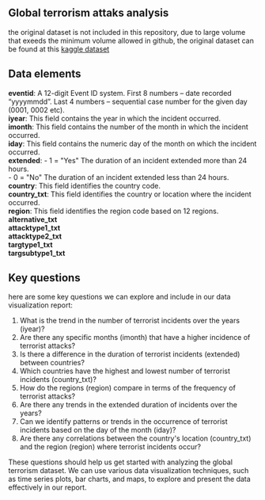 ## Global terrorism attaks analysis

the original dataset is not included in this repository, due to large volume that exeeds the minimum volume allowed in github, the original dataset can be found at this [kaggle dataset](https://www.kaggle.com/datasets/START-UMD/gtd)

## Data elements

**eventid**: A 12-digit Event ID system. First 8 numbers – date recorded “yyyymmdd”. Last 4 numbers – sequential case number for the given day (0001, 0002 etc).</br>
**iyear**: This field contains the year in which the incident occurred.</br>
**imonth**: This field contains the number of the month in which the incident occurred.</br>
**iday**: This field contains the numeric day of the month on which the incident occurred.</br>
**extended**:
    - 1 = "Yes" The duration of an incident extended more than 24 hours.</br>
    - 0 = "No" The duration of an incident extended less than 24 hours.</br>
**country**: This field identifies the country code.</br>
**country_txt**: This field identifies the country or location where the incident occurred.</br>
**region**: This field identifies the region code based on 12 regions.</br>
**alternative_txt**</br>
**attacktype1_txt**</br>
**attacktype2_txt**</br>
**targtype1_txt**</br>
**targsubtype1_txt**</br>

## Key questions

here are some key questions we can explore and include in our data visualization report:

1. What is the trend in the number of terrorist incidents over the years (iyear)?
2. Are there any specific months (imonth) that have a higher incidence of terrorist attacks?
3. Is there a difference in the duration of terrorist incidents (extended) between countries?
4. Which countries have the highest and lowest number of terrorist incidents (country_txt)?
5. How do the regions (region) compare in terms of the frequency of terrorist attacks?
6. Are there any trends in the extended duration of incidents over the years?
7. Can we identify patterns or trends in the occurrence of terrorist incidents based on the day of the month (iday)?
8. Are there any correlations between the country's location (country_txt) and the region (region) where terrorist incidents occur?

These questions should help us get started with analyzing the global terrorism dataset. We can use various data visualization techniques, such as time series plots, bar charts, and maps, to explore and present the data effectively in our report.